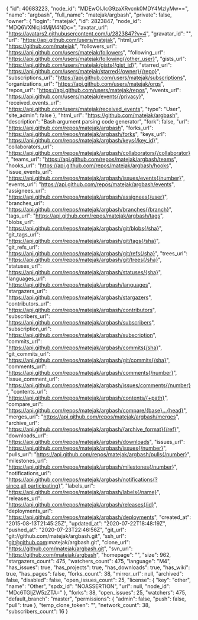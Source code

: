 {
"id": 40683223,
"node_id": "MDEwOlJlcG9zaXRvcnk0MDY4MzIyMw==",
"name": "argbash",
"full_name": "matejak/argbash",
"private": false,
"owner": {
"login": "matejak",
"id": 2823847,
"node_id": "MDQ6VXNlcjI4MjM4NDc=",
"avatar_url": "https://avatars2.githubusercontent.com/u/2823847?v=4",
"gravatar_id": "",
"url": "https://api.github.com/users/matejak",
"html_url": "https://github.com/matejak",
"followers_url": "https://api.github.com/users/matejak/followers",
"following_url": "https://api.github.com/users/matejak/following{/other_user}",
"gists_url": "https://api.github.com/users/matejak/gists{/gist_id}",
"starred_url": "https://api.github.com/users/matejak/starred{/owner}{/repo}",
"subscriptions_url": "https://api.github.com/users/matejak/subscriptions",
"organizations_url": "https://api.github.com/users/matejak/orgs",
"repos_url": "https://api.github.com/users/matejak/repos",
"events_url": "https://api.github.com/users/matejak/events{/privacy}",
"received_events_url": "https://api.github.com/users/matejak/received_events",
"type": "User",
"site_admin": false
},
"html_url": "https://github.com/matejak/argbash",
"description": "Bash argument parsing code generator",
"fork": false,
"url": "https://api.github.com/repos/matejak/argbash",
"forks_url": "https://api.github.com/repos/matejak/argbash/forks",
"keys_url": "https://api.github.com/repos/matejak/argbash/keys{/key_id}",
"collaborators_url": "https://api.github.com/repos/matejak/argbash/collaborators{/collaborator}",
"teams_url": "https://api.github.com/repos/matejak/argbash/teams",
"hooks_url": "https://api.github.com/repos/matejak/argbash/hooks",
"issue_events_url": "https://api.github.com/repos/matejak/argbash/issues/events{/number}",
"events_url": "https://api.github.com/repos/matejak/argbash/events",
"assignees_url": "https://api.github.com/repos/matejak/argbash/assignees{/user}",
"branches_url": "https://api.github.com/repos/matejak/argbash/branches{/branch}",
"tags_url": "https://api.github.com/repos/matejak/argbash/tags",
"blobs_url": "https://api.github.com/repos/matejak/argbash/git/blobs{/sha}",
"git_tags_url": "https://api.github.com/repos/matejak/argbash/git/tags{/sha}",
"git_refs_url": "https://api.github.com/repos/matejak/argbash/git/refs{/sha}",
"trees_url": "https://api.github.com/repos/matejak/argbash/git/trees{/sha}",
"statuses_url": "https://api.github.com/repos/matejak/argbash/statuses/{sha}",
"languages_url": "https://api.github.com/repos/matejak/argbash/languages",
"stargazers_url": "https://api.github.com/repos/matejak/argbash/stargazers",
"contributors_url": "https://api.github.com/repos/matejak/argbash/contributors",
"subscribers_url": "https://api.github.com/repos/matejak/argbash/subscribers",
"subscription_url": "https://api.github.com/repos/matejak/argbash/subscription",
"commits_url": "https://api.github.com/repos/matejak/argbash/commits{/sha}",
"git_commits_url": "https://api.github.com/repos/matejak/argbash/git/commits{/sha}",
"comments_url": "https://api.github.com/repos/matejak/argbash/comments{/number}",
"issue_comment_url": "https://api.github.com/repos/matejak/argbash/issues/comments{/number}",
"contents_url": "https://api.github.com/repos/matejak/argbash/contents/{+path}",
"compare_url": "https://api.github.com/repos/matejak/argbash/compare/{base}...{head}",
"merges_url": "https://api.github.com/repos/matejak/argbash/merges",
"archive_url": "https://api.github.com/repos/matejak/argbash/{archive_format}{/ref}",
"downloads_url": "https://api.github.com/repos/matejak/argbash/downloads",
"issues_url": "https://api.github.com/repos/matejak/argbash/issues{/number}",
"pulls_url": "https://api.github.com/repos/matejak/argbash/pulls{/number}",
"milestones_url": "https://api.github.com/repos/matejak/argbash/milestones{/number}",
"notifications_url": "https://api.github.com/repos/matejak/argbash/notifications{?since,all,participating}",
"labels_url": "https://api.github.com/repos/matejak/argbash/labels{/name}",
"releases_url": "https://api.github.com/repos/matejak/argbash/releases{/id}",
"deployments_url": "https://api.github.com/repos/matejak/argbash/deployments",
"created_at": "2015-08-13T21:45:25Z",
"updated_at": "2020-07-22T18:48:19Z",
"pushed_at": "2020-07-23T22:46:56Z",
"git_url": "git://github.com/matejak/argbash.git",
"ssh_url": "git@github.com:matejak/argbash.git",
"clone_url": "https://github.com/matejak/argbash.git",
"svn_url": "https://github.com/matejak/argbash",
"homepage": "",
"size": 962,
"stargazers_count": 475,
"watchers_count": 475,
"language": "M4",
"has_issues": true,
"has_projects": true,
"has_downloads": true,
"has_wiki": true,
"has_pages": false,
"forks_count": 38,
"mirror_url": null,
"archived": false,
"disabled": false,
"open_issues_count": 25,
"license": {
"key": "other",
"name": "Other",
"spdx_id": "NOASSERTION",
"url": null,
"node_id": "MDc6TGljZW5zZTA="
},
"forks": 38,
"open_issues": 25,
"watchers": 475,
"default_branch": "master",
"permissions": {
"admin": false,
"push": false,
"pull": true
},
"temp_clone_token": "",
"network_count": 38,
"subscribers_count": 16
}
